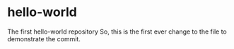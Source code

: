 # hello-world
The first hello-world repository
So, this is the first ever change to the file to demonstrate the commit.
